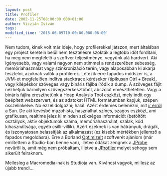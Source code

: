 ```yaml
---
layout: post
title: Profiler
date: 2002-11-25T08:00:00.000+01:00
author: Viczián István
tags:
modified_time: '2018-06-09T10:00:00.000-08:00'
---
```


Nem tudom, kinek volt már ideje, hogy profilerekkel játszon, mert
általában egy project keretein belül nem tesztelésre szokták a legtöbb
időt fordítani, ha meg nem megfelelő a szoftver teljesítménye, vegyünk
alá hardvert. Aki igényesebb, vagy valami nagyon nem stimmel a
rendszerében sebesség, memóriahasználat vagy szinkronizáció terén, vagy
alaposabban ki akarja tesztelni, azoknak valók a profilerek. Létezik
erre fapados módszer is, a JVM-et megfelelően indítva stacktrace
kérésekor (tipikusan Ctrl + Break), vagy kilépéskor szöveges vagy
bináris fájlba íródik a dump. A szöveges fájlt nézhetjük bármilyen
szövegszerkesztőből, abszolút emészthetetlen. Vagy a bináris fájlra
ereszthetünk a Heap Analysis Tool eszközt, mely indít egy beépített
webszervert, és az adatokat HTML formátumban kapjuk, szépen
összelinkelve. No ezzel dolgozni; halál. Azért érdemes belenézni, mit
[ír
erről](http://java.sun.com/developer/onlineTraining/Programming/JDCBook/perf3.html)
a Sun. De aki kevésbé mazohista, használhat színes, szagos eszközt, ami
grafikusan, realtime jelez ki minden szükséges információt (betöltött
osztályok, aktív objektumok száma, memóriahasználat, szálak, kód
kihasználtsága, egyéb csilli-villik). Azért ezeknek is van hátrányuk,
drágák, és iszonyatosan belassítják az alkalmazást (ez kisebb mértékben
jellemző a fapados megoldásra). Erre a Borland
[OptimizeIt](http://www.borland.com/optimizeit/) szoftverét ajánlom (már
említettem a Studio-ban benne van), illetve ódákat zengnek a
[JProbe](http://www.sitraka.com/software/jprobe/) nevűről is, amit még
nem próbáltam, illetve a
[JProfiler](http://www.ej-technologies.com/products/jprofiler/overview.html)
melyet sehogy sem sikerült felraknom.

Mellesleg a Macromedia-nak is Studioja van. Kiváncsi vagyok, mi lesz az
újabb trendi...
